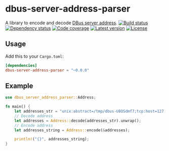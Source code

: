 # dbus-server-address-parser

A library to encode and decode [DBus server address](https://dbus.freedesktop.org/doc/dbus-specification.html#addresses).
[![Build status](https://github.com/LinkTed/dbus-server-address-parser/workflows/Continuous%20Integration/badge.svg)](https://github.com/LinkTed/dbus-server-address-parser/actions?query=workflow%3A%22Continuous+Integration%22)
[![Dependency status](https://deps.rs/repo/github/linkted/dbus-server-address-parser/status.svg)](https://deps.rs/repo/github/linkted/dbus-server-address-parser)
[![Code coverage](https://codecov.io/gh/LinkTed/dbus-server-address-parser/branch/master/graph/badge.svg)](https://codecov.io/gh/LinkTed/dbus-server-address-parser)
[![Latest version](https://img.shields.io/crates/v/dbus-server-address-parser.svg)](https://crates.io/crates/dbus-server-address-parser)
[![License](https://img.shields.io/crates/l/dbus-server-address-parser.svg)](https://opensource.org/licenses/BSD-3-Clause)

## Usage

Add this to your `Cargo.toml`:

```toml
[dependencies]
dbus-server-address-parser = "~0.0.0"
```

## Example

```rust
use dbus_server_address_parser::Address;

fn main() {
    let addresses_str = "unix:abstract=/tmp/dbus-U8OSdmf7;tcp:host=127.0.0.1,port=30958";
    // Decode address
    let addresses = Address::decode(addresses_str).unwrap();
    // Encode address
    let addresses_string = Address::encode(&addresses);

    println!("{}", addresses_string);
}
```

